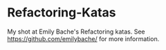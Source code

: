 Refactoring-Katas
=================

My shot at Emily Bache's Refactoring katas.  See
https://github.com/emilybache/ for more information.
